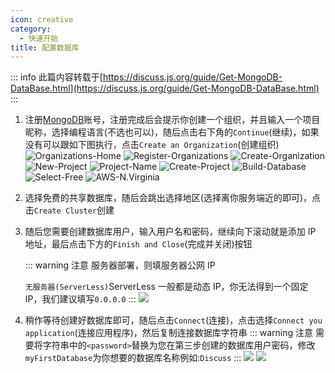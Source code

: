 ```yaml
---
icon: creative
category:
  - 快速开始
title: 配置数据库
---
```


::: info
此篇内容转载于[https://discuss.js.org/guide/Get-MongoDB-DataBase.html](https://discuss.js.org/guide/Get-MongoDB-DataBase.html)
:::

1. 注册[MongoDB](https://www.mongodb.com/cloud/atlas/register)账号，注册完成后会提示你创建一个组织，并且输入一个项目昵称，选择编程语言(不选也可以)，随后点击右下角的`Continue`(继续)，如果没有可以跟如下图执行，点击`Create an Organization`(创建组织)
   ![Organizations-Home](https://file.acs.pw/picGo/2022/02/26/20220226215556.png)
   ![Register-Organizations](https://file.acs.pw/picGo/2022/02/26/20220226215602.png)
   ![Create-Organization](https://file.acs.pw/picGo/2022/02/26/20220226215607.png)
   ![New-Project](https://file.acs.pw/picGo/2022/02/26/20220226215611.png)
   ![Project-Name](https://file.acs.pw/picGo/2022/02/26/20220226215614.png)
   ![Create-Project](https://file.acs.pw/picGo/2022/02/26/20220226215616.png)
   ![Build-Database](https://file.acs.pw/picGo/2022/02/26/20220226215619.png)
   ![Select-Free](https://file.acs.pw/picGo/2022/02/26/20220226215622.png)
   ![AWS-N.Virginia](https://file.acs.pw/picGo/2022/02/26/20220226215625.png)
2. 选择免费的共享数据库，随后会跳出选择地区(选择离你服务端近的即可)，点击`Create Cluster`创建
3. 随后您需要创建数据库用户，输入用户名和密码，继续向下滚动就是添加 IP 地址，最后点击下方的`Finish and Close`(完成并关闭)按钮

   ::: warning 注意
   服务器部署，则填服务器公网 IP

   `无服务器(ServerLess)`ServerLess 一般都是动态 IP，你无法得到一个固定 IP，我们建议填写`0.0.0.0`
   :::
   ![](https://file.acs.pw/picGo/2022/02/26/20220226215629.png)

4. 稍作等待创建好数据库即可，随后点击`Connect`(连接)，点击选择`Connect you application`(连接应用程序)，然后复制连接数据库字符串
   ::: warning 注意
   需要将字符串中的`<password>`替换为您在第三步创建的数据库用户密码，修改`myFirstDatabase`为你想要的数据库名称例如:`Discuss`
   :::
   ![](https://file.acs.pw/picGo/2022/02/26/20220226215632.png)
   ![](https://file.acs.pw/picGo/2022/02/26/20220226215635.png)
